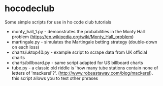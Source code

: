 # hocodeclub
Some simple scripts for use in ho code club tutorials
* monty_hall_1.py - demonstrates the probabilities in the Monty Hall problem (https://en.wikipedia.org/wiki/Monty_Hall_problem)
* martingale.py - simulates the Martingale betting strategy (double-down on each loss)
* charts/uktop40.py - example script to scrape data from UK official charts
* charts/billboard.py - same script adapted for US billboard charts
* tube.py - a classic old riddle is 'how many tube stations contain none of letters of 'mackerel'?'. (http://www.robeastaway.com/blog/mackerel). this script allows you to test other phrases

